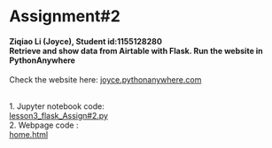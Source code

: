 # Assignment#2
<h4> Ziqiao Li (Joyce), Student id:1155128280
<br>Retrieve and show data from Airtable with Flask. Run the website in PythonAnywhere</h4>
Check the website here: <a href="http://joyce.pythonanywhere.com/" target="_blank">joyce.pythonanywhere.com</a>

<br>1. Jupyter notebook code:
<br>[lesson3_flask_Assign#2.py](https://github.com/Joyce630/com5940/blob/master/assignment%232/lesson3_flask_Assign%232.py)
<br>2. Webpage code :
<br>[home.html](https://github.com/Joyce630/com5940/blob/master/assignment%232/home.html)

